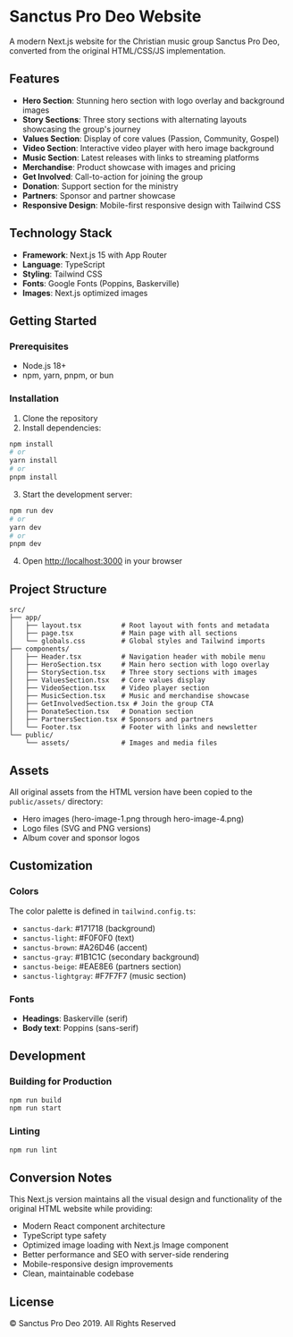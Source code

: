 # Sanctus Pro Deo Website

A modern Next.js website for the Christian music group Sanctus Pro Deo, converted from the original HTML/CSS/JS implementation.

## Features

- **Hero Section**: Stunning hero section with logo overlay and background images
- **Story Sections**: Three story sections with alternating layouts showcasing the group's journey
- **Values Section**: Display of core values (Passion, Community, Gospel)
- **Video Section**: Interactive video player with hero image background
- **Music Section**: Latest releases with links to streaming platforms
- **Merchandise**: Product showcase with images and pricing
- **Get Involved**: Call-to-action for joining the group
- **Donation**: Support section for the ministry
- **Partners**: Sponsor and partner showcase
- **Responsive Design**: Mobile-first responsive design with Tailwind CSS

## Technology Stack

- **Framework**: Next.js 15 with App Router
- **Language**: TypeScript
- **Styling**: Tailwind CSS
- **Fonts**: Google Fonts (Poppins, Baskerville)
- **Images**: Next.js optimized images

## Getting Started

### Prerequisites

- Node.js 18+ 
- npm, yarn, pnpm, or bun

### Installation

1. Clone the repository
2. Install dependencies:

```bash
npm install
# or
yarn install
# or
pnpm install
```

3. Start the development server:

```bash
npm run dev
# or
yarn dev
# or
pnpm dev
```

4. Open [http://localhost:3000](http://localhost:3000) in your browser

## Project Structure

```
src/
├── app/
│   ├── layout.tsx          # Root layout with fonts and metadata
│   ├── page.tsx            # Main page with all sections
│   └── globals.css         # Global styles and Tailwind imports
├── components/
│   ├── Header.tsx          # Navigation header with mobile menu
│   ├── HeroSection.tsx     # Main hero section with logo overlay
│   ├── StorySection.tsx    # Three story sections with images
│   ├── ValuesSection.tsx   # Core values display
│   ├── VideoSection.tsx    # Video player section
│   ├── MusicSection.tsx    # Music and merchandise showcase
│   ├── GetInvolvedSection.tsx # Join the group CTA
│   ├── DonateSection.tsx   # Donation section
│   ├── PartnersSection.tsx # Sponsors and partners
│   └── Footer.tsx          # Footer with links and newsletter
└── public/
    └── assets/             # Images and media files
```

## Assets

All original assets from the HTML version have been copied to the `public/assets/` directory:

- Hero images (hero-image-1.png through hero-image-4.png)
- Logo files (SVG and PNG versions)
- Album cover and sponsor logos

## Customization

### Colors

The color palette is defined in `tailwind.config.ts`:

- `sanctus-dark`: #171718 (background)
- `sanctus-light`: #F0F0F0 (text)
- `sanctus-brown`: #A26D46 (accent)
- `sanctus-gray`: #1B1C1C (secondary background)
- `sanctus-beige`: #EAE8E6 (partners section)
- `sanctus-lightgray`: #F7F7F7 (music section)

### Fonts

- **Headings**: Baskerville (serif)
- **Body text**: Poppins (sans-serif)

## Development

### Building for Production

```bash
npm run build
npm run start
```

### Linting

```bash
npm run lint
```

## Conversion Notes

This Next.js version maintains all the visual design and functionality of the original HTML website while providing:

- Modern React component architecture
- TypeScript type safety
- Optimized image loading with Next.js Image component
- Better performance and SEO with server-side rendering
- Mobile-responsive design improvements
- Clean, maintainable codebase

## License

© Sanctus Pro Deo 2019. All Rights Reserved